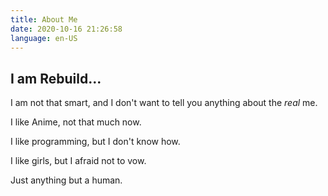 ```yaml
---
title: About Me
date: 2020-10-16 21:26:58
language: en-US
---
```


## I am Rebuild...

I am not that smart, and I don't want to tell you anything about the _real_ me.

I like Anime, not that much now. 

I like programming, but I don't know how.

I like girls, but I afraid not to vow.

Just anything but a human.
